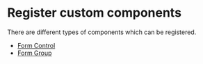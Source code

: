 # Register custom components

There are different types of components which can be registered.

* [Form Control](control.md)
* [Form Group](group.md)


